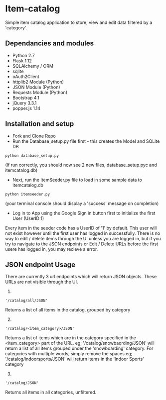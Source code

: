 # Item-catalog
Simple item catalog application to store, view and edit data filtered by a 'category'.

## Dependancies and modules
- Python 2.7
- Flask 1.12
- SQLAlchemy / ORM
- sqlite
- oAuth2Client
- httplib2 Module (Python)
- JSON Module (Python)
- Requests Module (Python)
- Bootstrap 4.1
- jQuery 3.3.1
- popper.js 1.14


## Installation and setup
- Fork and Clone Repo
- Run the Database_setup.py file first - this creates the Model and SQLite DB
```
python database_setup.py
```
(If run correctly, you should now see 2 new files, database_setup.pyc and itemcatalog.db)
- Next, run the ItemSeeder.py file to load in some sample data to itemcatalog.db
```
python itemseeder.py
```
(your terminal console should display a 'success' message on completion)

- Log in to App using the Google Sign in button first to initialize the first User (UserID 1)

Every item in the seeder code has a UserID of '1' by default. This user will not exist however until the first user has logged in successfully.
There is no way to edit / delete items through the UI unless you are logged in, but if you try to navigate to the JSON endpoints or Edit / Delete URLs before
the first usere has logged in, you may recieve a error.


## JSON endpoint Usage
There are currently 3 url endpoints which will return JSON objects. These URLs are not visible through the UI.

1. 
```
'/catalog/all/JSON' 
```
Returns a list of all items in the catalog, grouped by category

2. 
```
'/catalog/<item_category>/JSON' 
```
Returns a list of items which are in the category specified in the <item_category> part of the URL. eg;
 '/catalog/snowbaording/JSON' will return a list of all items grouped under the 'snowboarding' category.
For categories with multiple words, simply remove the spaces eg;
'/catalog/indoorsports/JSON' will return items in the 'Indoor Sports' category

3. 
```
'/catalog/JSON'
```
Returns all items in all categories, unfiltered.
